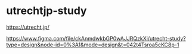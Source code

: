 # utrechtjp-study
https://utrecht.jp/

https://www.figma.com/file/ckAnmdwkbGP0wAJJRQzkXi/utrecht-study?type=design&node-id=0%3A1&mode=design&t=042t4Tsroa5cKC8p-1

